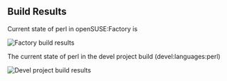 
## Build Results

Current state of perl in openSUSE:Factory is

![Factory build results](https://br.opensuse.org/status/openSUSE:Factory/perl-User-Identity/standard)

The current state of perl in the devel project build (devel:languages:perl)

![Devel project build results](https://br.opensuse.org/status/devel:languages:perl/perl-User-Identity)


